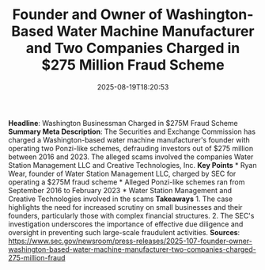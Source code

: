 ﻿---
title: "    Founder and Owner of Washington-Based Water Machine Manufacturer and Two Companies Charged in $275 Million Fraud Scheme
"
date: "2025-08-19T18:20:53"
category: "Markets"
summary: ""
slug: "    founder and owner of washingtonbased water machine manuf"
source_urls:
  - "https://www.sec.gov/newsroom/press-releases/2025-107-founder-owner-washington-based-water-machine-manufacturer-two-companies-charged-275-million-fraud"
seo:
  title: "    Founder and Owner of Washington-Based Water Machine Manufacturer and Two Companies Charged in $275 Million Fraud Scheme
 | Hash n Hedge"
  description: ""
  keywords: ["news", "markets", "brief"]
---
**Headline**: Washington Businessman Charged in $275M Fraud Scheme  **Summary Meta Description**: The Securities and Exchange Commission has charged a Washington-based water machine manufacturer's founder with operating two Ponzi-like schemes, defrauding investors out of $275 million between 2016 and 2023. The alleged scams involved the companies Water Station Management LLC and Creative Technologies, Inc.  **Key Points**  * Ryan Wear, founder of Water Station Management LLC, charged by SEC for operating a $275M fraud scheme * Alleged Ponzi-like schemes ran from September 2016 to February 2023 * Water Station Management and Creative Technologies involved in the scams  **Takeaways**  1. The case highlights the need for increased scrutiny on small businesses and their founders, particularly those with complex financial structures. 2. The SEC's investigation underscores the importance of effective due diligence and oversight in preventing such large-scale fraudulent activities.  **Sources**:  https://www.sec.gov/newsroom/press-releases/2025-107-founder-owner-washington-based-water-machine-manufacturer-two-companies-charged-275-million-fraud 
